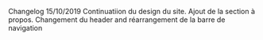 Changelog 
15/10/2019 
Continuatiion du design du site.
Ajout de la section à propos. 
Changement du header and réarrangement de la barre de navigation 
